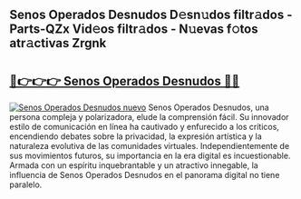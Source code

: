 ## Senos Operados Desnudos D𝚎sn𝚞dos filtr𝚊dos - Parts-QZx Vid𝚎os filtr𝚊dos - N𝚞evas f𝚘tos atr𝚊ctivas Zrgnk

# <h2><a href="http://mbbu5m.tromn.icu/?c=Senos+Operados+Desnudos">🔗👉👉👉 Senos Operados Desnudos 🔗🔗</a></h2>

[![Senos Operados Desnudos nuevo](https://i.imgur.com/pEAQMta.gif)](http://mbbu5m.tromn.icu/?c=Senos+Operados+Desnudos)
Senos Operados Desnudos, una persona compleja y polarizadora, elude la comprensión fácil. Su innovador estilo de comunicación en línea ha cautivado y enfurecido a los críticos, encendiendo debates sobre la privacidad, la expresión artística y la naturaleza evolutiva de las comunidades virtuales. Independientemente de sus movimientos futuros, su importancia en la era digital es incuestionable. Armada con un espíritu inquebrantable y un atractivo innegable, la influencia de Senos Operados Desnudos en el panorama digital no tiene paralelo.
